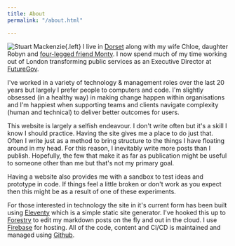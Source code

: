 ```yaml
---
title: About
permalink: "/about.html"

---
```

![Stuart Mackenzie](/images/hellostu.jpg){.left} I live in [Dorset](https://www.visit-dorset.com/) along with my wife Chloe, daughter Robyn and [four-legged friend Monty](https://www.instagram.com/m0nty_d0g/). I now spend much of my time working out of London transforming public services as an Executive Director at [FutureGov](https://wearefuturegov.com/).

I've worked in a variety of technology & management roles over the last 20 years but largely I prefer people to computers and code. I'm slightly obsessed (in a healthy way) in making change happen within organisations and I'm happiest when supporting teams and clients navigate complexity (human and technical) to deliver better outcomes for users.

This website is largely a selfish endeavour. I don't write often but it's a skill I know I should practice. Having the site gives me a place to do just that. Often I write just as a method to bring structure to the things I have floating around in my head. For this reason, I inevitably write more posts than I publish. Hopefully, the few that make it as far as publication might be useful to someone other than me but that's not my primary goal.

Having a website also provides me with a sandbox to test ideas and prototype in code. If things feel a little broken or don't work as you expect then this might be as a result of one of these experiments.

For those interested in technology the site in it's current form has been built using [Eleventy](https://www.11ty.dev/) which is a simple static site generator. I've hooked this up to [Forestry](https://app.forestry.io/) to edit my markdown posts on the fly and out in the cloud. I use [Firebase](https://firebase.google.com/) for hosting. All of the code, content and CI/CD is maintained and managed using [Github](https://github.com/d1sc0/hello-stu).